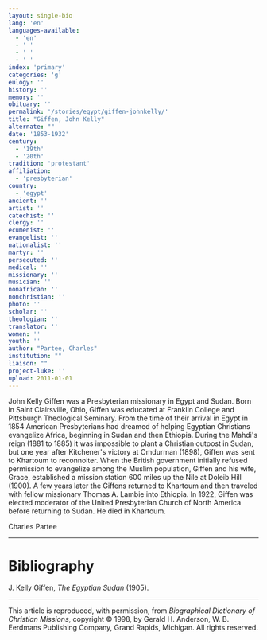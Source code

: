 ```yaml
---
layout: single-bio
lang: 'en'
languages-available:
  - 'en'
  - ' '
  - ' '
  - ' '
index: 'primary'
categories: 'g'
eulogy: ''
history: ''
memory: ''
obituary: ''
permalink: '/stories/egypt/giffen-johnkelly/'
title: "Giffen, John Kelly"
alternate: ""
date: '1853-1932'
century:
  - '19th'
  - '20th'
tradition: 'protestant'
affiliation:
  - 'presbyterian'
country:
  - 'egypt'
ancient: ''
artist: ''
catechist: ''
clergy: ''
ecumenist: ''
evangelist: ''
nationalist: ''
martyr: ''
persecuted: ''
medical: ''
missionary: ''
musician: ''
nonafrican: ''
nonchristian: ''
photo: ''
scholar: ''
theologian: ''
translator: ''
women: ''
youth: ''
author: "Partee, Charles"
institution: ""
liaison: ""
project-luke: ''
upload: 2011-01-01
---
```




John Kelly Giffen was a Presbyterian missionary in Egypt and Sudan. Born in Saint Clairsville, Ohio, Giffen was educated at Franklin College and Pittsburgh Theological Seminary. From the time of their arrival in Egypt in 1854 American Presbyterians had dreamed of helping Egyptian Christians evangelize Africa, beginning in Sudan and then Ethiopia. During the Mahdi's reign (1881 to 1885) it was impossible to plant a Christian outpost in Sudan, but one year after Kitchener's victory at Omdurman (1898), Giffen was sent to Khartoum to reconnoiter. When the British government initially refused permission to evangelize among the Muslim population, Giffen and his wife, Grace, established a mission station 600 miles up the Nile at Doleib Hill (1900). A few years later the Giffens returned to Khartoum and then traveled with fellow missionary Thomas A. Lambie into Ethiopia. In 1922, Giffen was elected moderator of the United Presbyterian Church of North America before returning to Sudan. He died in Khartoum.

Charles Partee

---

# Bibliography

J. Kelly Giffen, *The Egyptian Sudan* (1905).

---

This article is reproduced, with permission, from *Biographical Dictionary of Christian Missions*, copyright © 1998, by Gerald H. Anderson, W. B. Eerdmans Publishing Company, Grand Rapids, Michigan. All rights reserved.